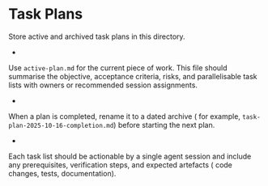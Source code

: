 # Task Plans

Store
active
and
archived
task
plans
in
this
directory.

-

Use
`active-plan.md`
for
the
current
piece
of
work.
This
file
should
summarise
the
objective,
acceptance
criteria,
risks,
and
parallelisable
task
lists
with
owners
or
recommended
session
assignments.

-

When
a
plan
is
completed,
rename
it
to
a
dated
archive (
for
example,
`task-plan-2025-10-16-completion.md`)
before
starting
the
next
plan.

-

Each
task
list
should
be
actionable
by
a
single
agent
session
and
include
any
prerequisites,
verification
steps,
and
expected
artefacts (
code
changes,
tests,
documentation).
